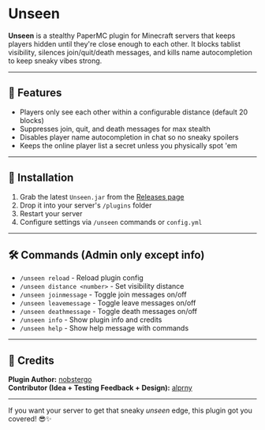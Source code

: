 # Unseen

**Unseen** is a stealthy PaperMC plugin for Minecraft servers that keeps players hidden until they're close enough to each other. It blocks tablist visibility, silences join/quit/death messages, and kills name autocompletion to keep sneaky vibes strong.

---

## 🌟 Features

- Players only see each other within a configurable distance (default 20 blocks)
- Suppresses join, quit, and death messages for max stealth
- Disables player name autocompletion in chat so no sneaky spoilers
- Keeps the online player list a secret unless you physically spot 'em

---

## 🔧 Installation

1. Grab the latest `Unseen.jar` from the [Releases page](https://github.com/nobstergo/unseen/releases)
2. Drop it into your server's `/plugins` folder
3. Restart your server
4. Configure settings via `/unseen` commands or `config.yml`

---

## 🛠️ Commands (Admin only except info)

- `/unseen reload` - Reload plugin config
- `/unseen distance <number>` - Set visibility distance
- `/unseen joinmessage` - Toggle join messages on/off
- `/unseen leavemessage` - Toggle leave messages on/off
- `/unseen deathmessage` - Toggle death messages on/off
- `/unseen info` - Show plugin info and credits
- `/unseen help` - Show help message with commands

---

## 💬 Credits

**Plugin Author:** [nobstergo](https://github.com/nobstergo)  
**Contributor (Idea + Testing Feedback + Design):** [alprny](https://github.com/alprny)

---

If you want your server to get that sneaky *unseen* edge, this plugin got you covered! 😎✨
